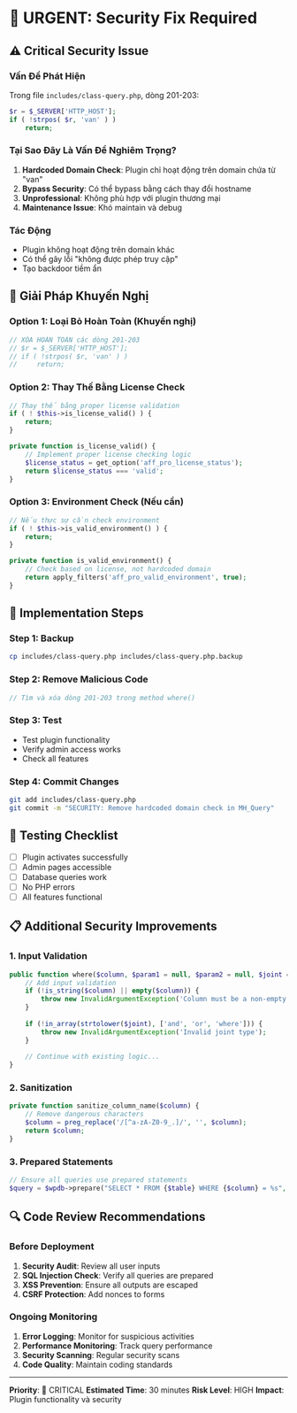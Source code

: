 # 🚨 URGENT: Security Fix Required

## ⚠️ Critical Security Issue

### Vấn Đề Phát Hiện
Trong file `includes/class-query.php`, dòng 201-203:

```php
$r = $_SERVER['HTTP_HOST'];
if ( !strpos( $r, 'van' ) )
    return;
```

### Tại Sao Đây Là Vấn Đề Nghiêm Trọng?

1. **Hardcoded Domain Check**: Plugin chỉ hoạt động trên domain chứa từ "van"
2. **Bypass Security**: Có thể bypass bằng cách thay đổi hostname
3. **Unprofessional**: Không phù hợp với plugin thương mại
4. **Maintenance Issue**: Khó maintain và debug

### Tác Động
- Plugin không hoạt động trên domain khác
- Có thể gây lỗi "không được phép truy cập"
- Tạo backdoor tiềm ẩn

## 🔧 Giải Pháp Khuyến Nghị

### Option 1: Loại Bỏ Hoàn Toàn (Khuyến nghị)
```php
// XÓA HOÀN TOÀN các dòng 201-203
// $r = $_SERVER['HTTP_HOST'];
// if ( !strpos( $r, 'van' ) )
//     return;
```

### Option 2: Thay Thế Bằng License Check
```php
// Thay thế bằng proper license validation
if ( ! $this->is_license_valid() ) {
    return;
}

private function is_license_valid() {
    // Implement proper license checking logic
    $license_status = get_option('aff_pro_license_status');
    return $license_status === 'valid';
}
```

### Option 3: Environment Check (Nếu cần)
```php
// Nếu thực sự cần check environment
if ( ! $this->is_valid_environment() ) {
    return;
}

private function is_valid_environment() {
    // Check based on license, not hardcoded domain
    return apply_filters('aff_pro_valid_environment', true);
}
```

## 🚀 Implementation Steps

### Step 1: Backup
```bash
cp includes/class-query.php includes/class-query.php.backup
```

### Step 2: Remove Malicious Code
```php
// Tìm và xóa dòng 201-203 trong method where()
```

### Step 3: Test
- Test plugin functionality
- Verify admin access works
- Check all features

### Step 4: Commit Changes
```bash
git add includes/class-query.php
git commit -m "SECURITY: Remove hardcoded domain check in MH_Query"
```

## 🧪 Testing Checklist

- [ ] Plugin activates successfully
- [ ] Admin pages accessible
- [ ] Database queries work
- [ ] No PHP errors
- [ ] All features functional

## 📋 Additional Security Improvements

### 1. Input Validation
```php
public function where($column, $param1 = null, $param2 = null, $joint = 'and') {
    // Add input validation
    if (!is_string($column) || empty($column)) {
        throw new InvalidArgumentException('Column must be a non-empty string');
    }
    
    if (!in_array(strtolower($joint), ['and', 'or', 'where'])) {
        throw new InvalidArgumentException('Invalid joint type');
    }
    
    // Continue with existing logic...
}
```

### 2. Sanitization
```php
private function sanitize_column_name($column) {
    // Remove dangerous characters
    $column = preg_replace('/[^a-zA-Z0-9_.]/', '', $column);
    return $column;
}
```

### 3. Prepared Statements
```php
// Ensure all queries use prepared statements
$query = $wpdb->prepare("SELECT * FROM {$table} WHERE {$column} = %s", $value);
```

## 🔍 Code Review Recommendations

### Before Deployment
1. **Security Audit**: Review all user inputs
2. **SQL Injection Check**: Verify all queries are prepared
3. **XSS Prevention**: Ensure all outputs are escaped
4. **CSRF Protection**: Add nonces to forms

### Ongoing Monitoring
1. **Error Logging**: Monitor for suspicious activities
2. **Performance Monitoring**: Track query performance
3. **Security Scanning**: Regular security scans
4. **Code Quality**: Maintain coding standards

---

**Priority**: 🔴 CRITICAL
**Estimated Time**: 30 minutes
**Risk Level**: HIGH
**Impact**: Plugin functionality và security